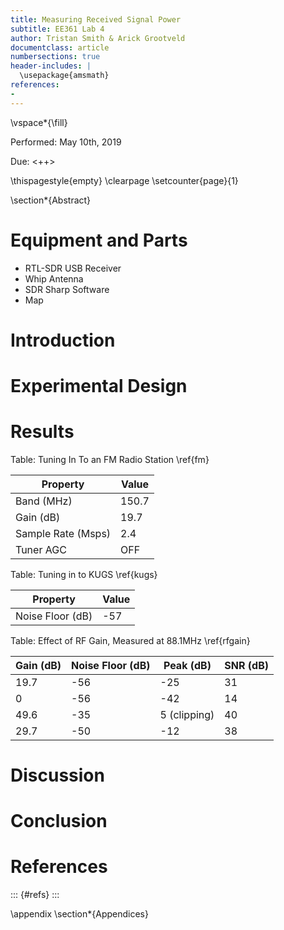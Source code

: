 ```yaml
---
title: Measuring Received Signal Power
subtitle: EE361 Lab 4
author: Tristan Smith & Arick Grootveld
documentclass: article
numbersections: true
header-includes: |
  \usepackage{amsmath}
references: 
- 
---
```


\vspace*{\fill}

Performed: May 10th, 2019

Due: <++>

\thispagestyle{empty}
\clearpage
\setcounter{page}{1}

\section*{Abstract}

# Equipment and Parts

* RTL-SDR USB Receiver
* Whip Antenna
* SDR Sharp Software
* Map

# Introduction

# Experimental Design

# Results

Table: Tuning In To an FM Radio Station \ref{fm}

| Property | Value |
| ---- | --------- |
| Band (MHz) | 150.7 |
| Gain (dB) | 19.7 |
| Sample Rate (Msps) | 2.4 |
| Tuner AGC | OFF |

Table: Tuning in to KUGS \ref{kugs}

| Property | Value |
| --- | --- |
| Noise Floor (dB) | -57 |

Table: Effect of RF Gain, Measured at 88.1MHz \ref{rfgain}

| Gain (dB) | Noise Floor (dB) | Peak (dB) | SNR (dB) |
| --------- | ---------------- | --------- | -------- |
| 19.7 | -56 | -25 | 31 |
| 0 | -56 | -42 | 14 |
| 49.6 | -35 | 5 (clipping) | 40 |
| 29.7 | -50 | -12 | 38 |

# Discussion

# Conclusion

# References

::: {#refs}
:::

\appendix
\section*{Appendices}
